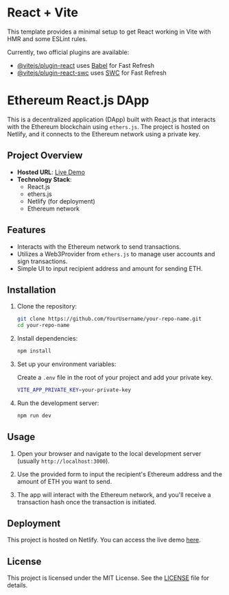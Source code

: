 # React + Vite

This template provides a minimal setup to get React working in Vite with HMR and some ESLint rules.

Currently, two official plugins are available:

- [@vitejs/plugin-react](https://github.com/vitejs/vite-plugin-react/blob/main/packages/plugin-react/README.md) uses [Babel](https://babeljs.io/) for Fast Refresh
- [@vitejs/plugin-react-swc](https://github.com/vitejs/vite-plugin-react-swc) uses [SWC](https://swc.rs/) for Fast Refresh

# Ethereum React.js DApp

This is a decentralized application (DApp) built with React.js that interacts with the Ethereum blockchain using `ethers.js`. The project is hosted on Netlify, and it connects to the Ethereum network using a private key.

## Project Overview

- **Hosted URL**: [Live Demo](https://stupendous-centaur-b90375.netlify.app/)
- **Technology Stack**:
  - React.js
  - ethers.js
  - Netlify (for deployment)
  - Ethereum network

## Features

- Interacts with the Ethereum network to send transactions.
- Utilizes a Web3Provider from `ethers.js` to manage user accounts and sign transactions.
- Simple UI to input recipient address and amount for sending ETH.

## Installation

1. Clone the repository:

    ```bash
    git clone https://github.com/YourUsername/your-repo-name.git
    cd your-repo-name
    ```

2. Install dependencies:

    ```bash
    npm install
    ```

3. Set up your environment variables:

    Create a `.env` file in the root of your project and add your private key.

    ```bash
    VITE_APP_PRIVATE_KEY=your-private-key
    ```

4. Run the development server:

    ```bash
    npm run dev
    ```

## Usage

1. Open your browser and navigate to the local development server (usually `http://localhost:3000`).

2. Use the provided form to input the recipient's Ethereum address and the amount of ETH you want to send.

3. The app will interact with the Ethereum network, and you'll receive a transaction hash once the transaction is initiated.

## Deployment

This project is hosted on Netlify. You can access the live demo [here](https://stupendous-centaur-b90375.netlify.app/).

## License

This project is licensed under the MIT License. See the [LICENSE](LICENSE) file for details.
